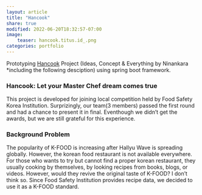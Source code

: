 ```yaml
---
layout: article
title: "Hancook"
share: true
modified: 2022-06-20T18:32:57-07:00
image:
    teaser: hancook.titus.id_.png
categories: portfolio
---
```


Prototyping [Hancook](http://hancook.titus.id/) Project (Ideas, Concept & Everything by Ninankara *including the following desciption) using spring boot framework.

### Hancook: Let your Master Chef dream comes true
This project is developed for joining local competition held by Food Safety Korea Institution. Surprizingly, our team(3 members) passed the first round and had a chance to present it in final. Eventhough we didn’t get the awards, but we are still grateful for this experience.

### Background Problem
The popularity of K-FOOD is increasing after Hallyu Wave is spreading globally. However, the korean food restaurant is not available everywhere. For those who wants to try but cannot find a proper korean restaurant, they usually cooking by themselves, by looking recipes from books, blogs, or videos. However, would they revive the original taste of K-FOOD? I don’t think so. Since Food Safety Institution provides recipe data, we decided to use it as a K-FOOD standard.